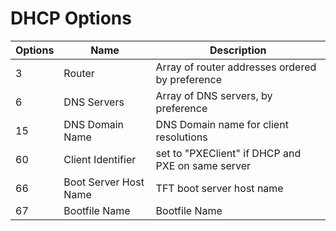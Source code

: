 # DHCP Options

| Options | Name | Description |
| --- | --- | --- |
| 3 | Router | Array of router addresses ordered by preference |
| 6 | DNS Servers | Array of DNS servers, by preference |
| 15 | DNS Domain Name | DNS Domain name for client resolutions |
| 60 | Client Identifier | set to "PXEClient" if DHCP and PXE on same server |
| 66 | Boot Server Host Name | TFT boot server host name |
| 67 | Bootfile Name | Bootfile Name |
